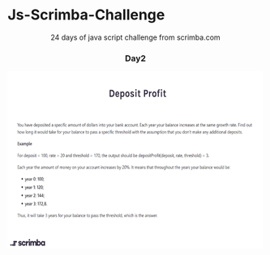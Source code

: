 
  # Js-Scrimba-Challenge
<p align="center">
24 days of java script challenge from scrimba.com
  </p>
<h3 align="center">
 Day2 
  </h3>
<p align="center">
<img src="./Day2.png" width="600" height="350">
  </p>

